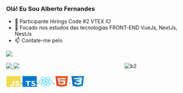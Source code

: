 ### Olá! Eu Sou Alberto Fernandes

- 🔭 Participante Hirings Code #2 VTEX IO
- 🚀 Focado nos estudos das tecnologias FRONT-END VueJs, NextJs, NestJs
- 📫 Contate-me pelo 

<a href="https://www.linkedin.com/in/albertohfernandes/" target="_blank"><img src="https://img.shields.io/badge/-LinkedIn-%230077B5?style=for-the-badge&logo=linkedin&logoColor=white" target="_blank"></a>

<div>
  <a href="https://github.com/albertohf">
  <img height="180em" src="https://github-readme-stats.vercel.app/api?username=albertohf&show_icons=true&theme=dark&include_all_commits=true&count_private=true"/>
  <img height="180em" src="https://github-readme-stats.vercel.app/api/top-langs/?username=albertohf&layout=compact&langs_count=7&theme=dark"/>
  <img align="right" alt="b2" height="160" width="180" src="https://i.picasion.com/pic91/70b48e9ce3af8a9fe81b7b930c143aaa.gif">
</div>
</div>
  
<div style="display: inline_block"><br>
  <img align="center" height="30" width="40" src="https://raw.githubusercontent.com/devicons/devicon/master/icons/javascript/javascript-plain.svg">
  <img align="center" height="30" width="40" src="https://raw.githubusercontent.com/devicons/devicon/master/icons/typescript/typescript-plain.svg">
  <img align="center" height="30" width="40" src="https://raw.githubusercontent.com/devicons/devicon/master/icons/react/react-original.svg">
  <img align="center" height="30" width="40" src="https://raw.githubusercontent.com/devicons/devicon/master/icons/html5/html5-original.svg">
  <img align="center" height="30" width="40" src="https://raw.githubusercontent.com/devicons/devicon/master/icons/css3/css3-original.svg">
 

